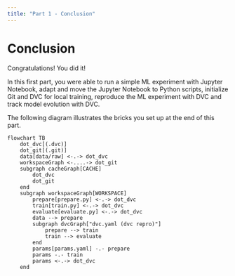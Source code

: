 ```yaml
---
title: "Part 1 - Conclusion"
---
```


# Conclusion

Congratulations! You did it!

In this first part, you were able to run a simple ML experiment with Jupyter
Notebook, adapt and move the Jupyter Notebook to Python scripts, initialize Git
and DVC for local training, reproduce the ML experiment with DVC and track model
evolution with DVC.

The following diagram illustrates the bricks you set up at the end of this part.

```mermaid
flowchart TB
    dot_dvc[(.dvc)]
    dot_git[(.git)]
    data[data/raw] <-.-> dot_dvc
    workspaceGraph <-....-> dot_git
    subgraph cacheGraph[CACHE]
        dot_dvc
        dot_git
    end
    subgraph workspaceGraph[WORKSPACE]
        prepare[prepare.py] <-.-> dot_dvc
        train[train.py] <-.-> dot_dvc
        evaluate[evaluate.py] <-.-> dot_dvc
        data --> prepare
        subgraph dvcGraph["dvc.yaml (dvc repro)"]
            prepare --> train
            train --> evaluate
        end
        params[params.yaml] -.- prepare
        params -.- train
        params <-.-> dot_dvc
    end
```
